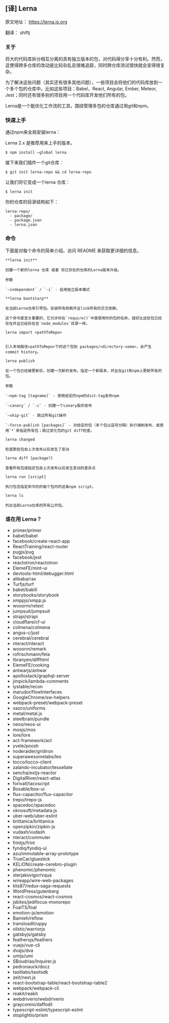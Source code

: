 ## [译] Lerna

原文地址： https://lerna.js.org

翻译： shiftj

### 关于

将大的代码库拆分相互分离的具有独立版本的包，对代码得分享十分有利。然而，这使得跨多仓库的改动是比较杂乱且很难追踪，同时跨仓库测试很快就会变得很复杂。

为了解决这些问题（其实还有很多其他问题），一些项目会将他们的代码库放到一个多个包的仓库中。比如这些项目：Babel，React, Angular, Ember, Meteor, Jest；同时还有很多别的项目用一个代码库开发他们所有的包。

Lerna是一个能优化工作流的工具，围绕管理多包的仓库通过用git和npm。


### 快速上手

通过npm来全局安装lerna：

Lerna 2.x 是推荐用来上手的版本。

`$ npm install —global lerna`

接下来我们插件一个git仓库：

`$ git init lerna-repo && cd lerna-repo`

让我们将它变成一个lerna 仓库：

`$ lerna init`

你的仓库的目录结构如下：

```
lerna-repo/
  - package/
  - package.json
  - lerna.json
```

### 命令

下面是对每个命令的简单介绍。访问 README 来获取更详细的信息。

```
**lerna init**

创建一个新的lerna 仓库 或者 将已存在的仓库的Lerna版本升级。

参数

`—independent` / `-i` - 启用独立版本模式
```

```
**lerna bootstarp**

在当前Lerna仓库引导包。安装所有依赖并且link所有的交叉依赖。

这个命令是至关重要的，它允许你在`require()`中是使用你的包的名称，就好比这些包已经存在并且已经存在在`node_modules`目录一样。
```

```
lerna import <pathToRepo>


引入本地路径<pathToRepo>下的这个包到 packages/<directory-name>，会产生commit history。
```

```
lerna publish

在一个包已经被更新后，创建一次新的发布。指定一个新版本，并且在git和npm上更新所有的包。

参数

`—npm-tag [tagname]` - 使用给定的npm的dist-tag发布npm

`—canary` / `-c` - 创建一个canary版的发布

`—skip-git` - 跳过所有git操作

`—force-publish [packages]` - 对给定的包（多个包以逗号分隔）执行强制发布，或使用`*`来指定所有包；跳过变化包的git diff检查。
```

```
lerna changed

检查那些包自上次发布以后发生了变动
```

```
lerna diff [package?]

查看所有包或指定包自上次发布以后发生变动的差异点
```

```
lerna run [srcipt]

执行包含指定命令的的每个包内的这条npm script。
```

```
lerna ls

列出当前Lerna仓库的所有公共包。
```


### 谁在用 Lerna？

* primer/primer
* babel/babel
* facebook/create-react-app
* ReactTraining/react-router
* pugjs/pug
* facebook/jest
* reactotron/reactotron
* ElemeFE/mint-ui
* devtools-html/debugger.html
* alibaba/rax
* Turfjs/turf
* babel/babili
* storybooks/storybook
* xmppjs/xmpp.js
* wooorm/retext
* jumpsuit/jumpsuit
* strapi/strapi
* cloudflare/cf-ui
* colmena/colmena
* angus-c/just
* cerebral/cerebral
* nteract/nteract
* wooorm/remark
* rofrischmann/fela
* tbranyen/diffhtml
* ElemeFE/cooking
* antwarjs/antwar
* apollostack/graphql-server
* jimpick/lambda-comments
* lystable/recon
* marudor/flowInterfaces
* GoogleChrome/sw-helpers
* webpack-preset/webpack-preset
* vazco/uniforms
* metal/metal.js
* steelbrain/pundle
* neos/neos-ui
* mosjs/mos
* lore/lore
* act-framework/act
* yvele/poosh
* noderaider/gridiron
* superawesomelabs/leo
* tocco/tocco-client
* zalando-incubator/tessellate
* sencha/extjs-reactor
* DigitalRiver/react-atlas
* forivall/tacoscript
* Boxable/box-ui
* flux-capacitor/flux-capacitor
* trepo/trepo-js
* spacedoc/spacedoc
* oknosoft/metadata.js
* uber-web/uber-eslint
* brittanica/brittanica
* openzipkin/zipkin-js
* vudash/vudash
* nteract/commuter
* frintjs/frint
* fyndiq/fyndiq-ui
* azu/immutable-array-prototype
* TrueCar/gluestick
* KELiON/create-cerebro-plugin
* phenomic/phenomic
* sterjakovigor/vqua
* wireapp/wire-web-packages
* klis87/redux-saga-requests
* WordPress/gutenberg
* react-cosmos/react-cosmos
* jsbites/jedifocus-monorepo
* FoalTS/foal
* emotion-js/emotion
* Bamieh/reflow
* transloadit/uppy
* olistic/warriorjs
* gatsbyjs/gatsby
* feathersjs/feathers
* vuejs/vue-cli
* dvajs/dva
* umijs/umi
* SBoudrias/Inquirer.js
* pedronauck/docz
* tasitlabs/tasitsdk
* zeit/next.js
* react-bootstrap-table/react-bootstrap-table2
* webpack/webpack-cli
* reakit/reakit
* webdriverio/webdriverio
* graycoreio/daffodil
* typescript-eslint/typescript-eslint
* stoplightio/prism



